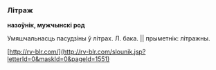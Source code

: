 ### Літраж
**назоўнік, мужчынскі род**

Умяшчальнасць пасудзіны ў літрах. Л. бака. || прыметнік: літражны.

<a rel="author">[http://rv-blr.com/](http://rv-blr.com/slounik.jsp?letterId=0&maskId=0&pageId=1551)</a>
